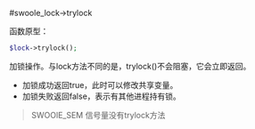 #swoole_lock->trylock

函数原型：
```php
$lock->trylock();
```
加锁操作。与lock方法不同的是，trylock()不会阻塞，它会立即返回。

* 加锁成功返回true，此时可以修改共享变量。
* 加锁失败返回false，表示有其他进程持有锁。


> SWOOlE_SEM 信号量没有trylock方法